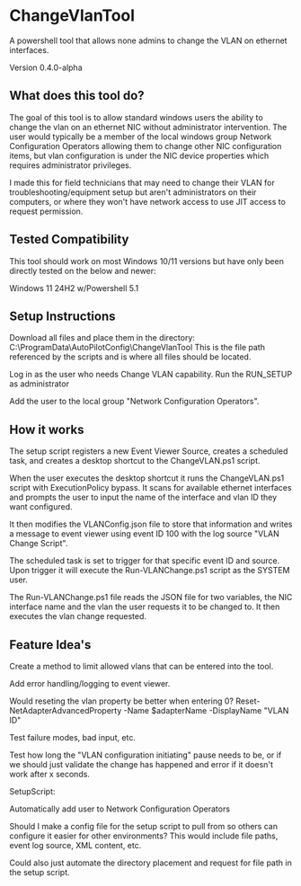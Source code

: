 # ChangeVlanTool
A powershell tool that allows none admins to change the VLAN on ethernet interfaces.


Version 0.4.0-alpha

## What does this tool do?

The goal of this tool is to allow standard windows users the ability to change the vlan on an ethernet NIC without administrator intervention. The user would typically be a member of the local windows group Network Configuration Operators allowing them to change other NIC configuration items, but vlan configuration is under the NIC device properties which requires administrator privileges.

I made this for field technicians that may need to change their VLAN for troubleshooting/equipment setup but aren't administrators on their computers, or where they won't have network access to use JIT access to request permission.

## Tested Compatibility

This tool should work on most Windows 10/11 versions but have only been directly tested on the below and newer:

Windows 11 24H2 w/Powershell 5.1

## Setup Instructions

Download all files and place them in the directory: C:\ProgramData\AutoPilotConfig\ChangeVlanTool
This is the file path referenced by the scripts and is where all files should be located.

Log in as the user who needs Change VLAN capability. 
Run the RUN_SETUP as administrator

Add the user to the local group "Network Configuration Operators".

## How it works

The setup script registers a new Event Viewer Source, creates a scheduled task, and creates a 
desktop shortcut to the ChangeVLAN.ps1 script.

When the user executes the desktop shortcut it runs the ChangeVLAN.ps1 script with ExecutionPolicy bypass. 
It scans for available ethernet interfaces and prompts the user to input the name of the interface and vlan ID they want configured.

It then modifies the VLANConfig.json file to store that information and writes a message to 
event viewer using event ID 100 with the log source "VLAN Change Script".

The scheduled task is set to trigger for that specific event ID and source. Upon trigger it 
will execute the Run-VLANChange.ps1 script as the SYSTEM user.

The Run-VLANChange.ps1 file reads the JSON file for two variables, the NIC interface name and the 
vlan the user requests it to be changed to. It then executes the vlan change requested.

## Feature Idea's

Create a method to limit allowed vlans that can be entered into the tool.

Add error handling/logging to event viewer.

Would reseting the vlan property be better when entering 0?
Reset-NetAdapterAdvancedProperty -Name $adapterName -DisplayName "VLAN ID"

Test failure modes, bad input, etc.

Test how long the "VLAN configuration initiating" pause needs to be, or if we should just validate 
the change has happened and error if it doesn't work after x seconds.

SetupScript:

Automatically add user to Network Configuration Operators

Should I make a config file for the setup script to pull from so others can configure it easier for other environments?
This would include file paths, event log source, XML content, etc.

Could also just automate the directory placement and request for file path in the setup script.
        



